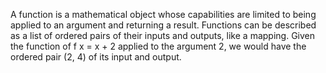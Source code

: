A function is a mathematical object whose capabilities are limited to being applied to an argument and returning a result. Functions can be described as a list of ordered pairs of their inputs and outputs, like a mapping. Given the function of f x = x + 2 applied to the argument 2, we would have the ordered pair (2, 4) of its input and output.
